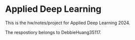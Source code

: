 # Applied Deep Learning
This is the hw/notes/project for Applied Deep Learning 2024.

The respostiory belongs to DebbieHuang35117.
